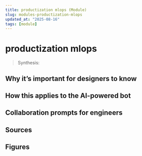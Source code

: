 ```yaml
---
title: productization mlops (Module)
slug: modules-productization-mlops
updated_at: "2025-08-16"
tags: [module]
---
```


# productization mlops

> Synthesis:

## Why it’s important for designers to know

## How this applies to the AI-powered bot

## Collaboration prompts for engineers

## Sources

## Figures

